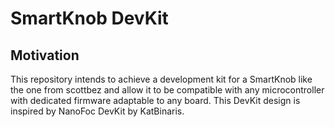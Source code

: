 # SmartKnob DevKit
## Motivation
This repository intends to achieve a development kit for a SmartKnob like the one from scottbez and allow it to be compatible with any microcontroller with dedicated firmware adaptable to any board. This DevKit design is inspired by NanoFoc DevKit by KatBinaris.
